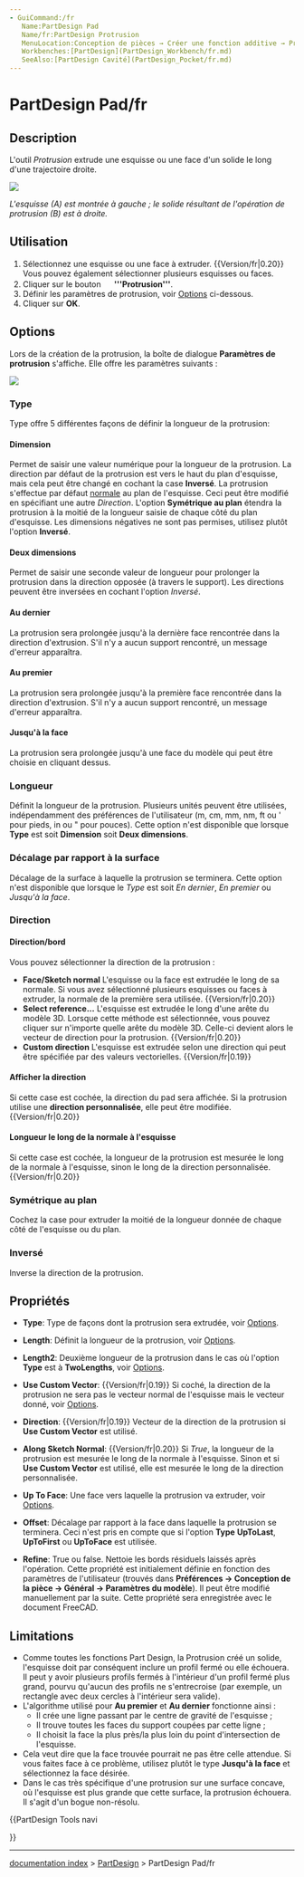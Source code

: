 ```yaml
---
- GuiCommand:/fr
   Name:PartDesign Pad
   Name/fr:PartDesign Protrusion 
   MenuLocation:Conception de pièces → Créer une fonction additive → Protrusion
   Workbenches:[PartDesign](PartDesign_Workbench/fr.md)
   SeeAlso:[PartDesign Cavité](PartDesign_Pocket/fr.md)
---
```


# PartDesign Pad/fr

## Description

L\'outil *Protrusion* extrude une esquisse ou une face d\'un solide le long d\'une trajectoire droite.

![](images/PartDesign_Pad_example.svg )

*L\'esquisse (A) est montrée à gauche ; le solide résultant de l\'opération de protrusion (B) est à droite.*

## Utilisation

1.  Sélectionnez une esquisse ou une face à extruder. {{Version/fr|0.20}} Vous pouvez également sélectionner plusieurs esquisses ou faces.
2.  Cliquer sur le bouton **<img src="images/PartDesign_Pad.svg" width=16px> '''Protrusion'''**.
3.  Définir les paramètres de protrusion, voir [Options](#Options.md) ci-dessous.
4.  Cliquer sur **OK**.

## Options

Lors de la création de la protrusion, la boîte de dialogue **Paramètres de protrusion** s\'affiche. Elle offre les paramètres suivants :

![](images/Pad_parameters_cropped_fr.png )

### Type

Type offre 5 différentes façons de définir la longueur de la protrusion:

#### Dimension

Permet de saisir une valeur numérique pour la longueur de la protrusion. La direction par défaut de la protrusion est vers le haut du plan d\'esquisse, mais cela peut être changé en cochant la case **Inversé**. La protrusion s\'effectue par défaut [normale](http://fr.wikipedia.org/wiki/Normale_%C3%A0_une_surface) au plan de l\'esquisse. Ceci peut être modifié en spécifiant une autre *Direction*. L\'option **Symétrique au plan** étendra la protrusion à la moitié de la longueur saisie de chaque côté du plan d\'esquisse. Les dimensions négatives ne sont pas permises, utilisez plutôt l\'option **Inversé**.

#### Deux dimensions 

Permet de saisir une seconde valeur de longueur pour prolonger la protrusion dans la direction opposée (à travers le support). Les directions peuvent être inversées en cochant l\'option *Inversé*.

#### Au dernier 

La protrusion sera prolongée jusqu\'à la dernière face rencontrée dans la direction d\'extrusion. S\'il n\'y a aucun support rencontré, un message d\'erreur apparaîtra.

#### Au premier 

La protrusion sera prolongée jusqu\'à la première face rencontrée dans la direction d\'extrusion. S\'il n\'y a aucun support rencontré, un message d\'erreur apparaîtra.

#### Jusqu\'à la face 

La protrusion sera prolongée jusqu\'à une face du modèle qui peut être choisie en cliquant dessus.

### Longueur

Définit la longueur de la protrusion. Plusieurs unités peuvent être utilisées, indépendamment des préférences de l\'utilisateur (m, cm, mm, nm, ft ou \' pour pieds, in ou \" pour pouces). Cette option n\'est disponible que lorsque **Type** est soit **Dimension** soit **Deux dimensions**.

### Décalage par rapport à la surface 

Décalage de la surface à laquelle la protrusion se terminera. Cette option n\'est disponible que lorsque le *Type* est soit *En dernier*, *En premier* ou *Jusqu\'à la face*.

### Direction

#### Direction/bord

Vous pouvez sélectionner la direction de la protrusion :

-   **Face/Sketch normal** L\'esquisse ou la face est extrudée le long de sa normale. Si vous avez sélectionné plusieurs esquisses ou faces à extruder, la normale de la première sera utilisée. {{Version/fr|0.20}}
-   **Select reference\...** L\'esquisse est extrudée le long d\'une arête du modèle 3D. Lorsque cette méthode est sélectionnée, vous pouvez cliquer sur n\'importe quelle arête du modèle 3D. Celle-ci devient alors le vecteur de direction pour la protrusion. {{Version/fr|0.20}}
-   **Custom direction** L\'esquisse est extrudée selon une direction qui peut être spécifiée par des valeurs vectorielles. {{Version/fr|0.19}}

#### Afficher la direction 

Si cette case est cochée, la direction du pad sera affichée. Si la protrusion utilise une **direction personnalisée**, elle peut être modifiée. {{Version/fr|0.20}}

#### Longueur le long de la normale à l\'esquisse 

Si cette case est cochée, la longueur de la protrusion est mesurée le long de la normale à l\'esquisse, sinon le long de la direction personnalisée. {{Version/fr|0.20}}

### Symétrique au plan 

Cochez la case pour extruder la moitié de la longueur donnée de chaque côté de l\'esquisse ou du plan.

### Inversé

Inverse la direction de la protrusion.

## Propriétés

-    **Type**: Type de façons dont la protrusion sera extrudée, voir [Options](#Options.md).

-    **Length**: Définit la longueur de la protrusion, voir [Options](#Options.md).

-    **Length2**: Deuxième longueur de la protrusion dans le cas où l\'option **Type** est à **TwoLengths**, voir [Options](#Options.md).

-    **Use Custom Vector**: {{Version/fr|0.19}} Si coché, la direction de la protrusion ne sera pas le vecteur normal de l\'esquisse mais le vecteur donné, voir [Options](#Options.md).

-    **Direction**: {{Version/fr|0.19}} Vecteur de la direction de la protrusion si **Use Custom Vector** est utilisé.

-    **Along Sketch Normal**: {{Version/fr|0.20}} Si *True*, la longueur de la protrusion est mesurée le long de la normale à l\'esquisse. Sinon et si **Use Custom Vector** est utilisé, elle est mesurée le long de la direction personnalisée.

-    **Up To Face**: Une face vers laquelle la protrusion va extruder, voir [Options](#Options.md).

-    **Offset**: Décalage par rapport à la face dans laquelle la protrusion se terminera. Ceci n\'est pris en compte que si l\'option **Type** **UpToLast**, **UpToFirst** ou **UpToFace** est utilisée.

-    **Refine**: True ou false. Nettoie les bords résiduels laissés après l\'opération. Cette propriété est initialement définie en fonction des paramètres de l\'utilisateur (trouvés dans **Préférences → Conception de la pièce → Général → Paramètres du modèle**). Il peut être modifié manuellement par la suite. Cette propriété sera enregistrée avec le document FreeCAD.

## Limitations

-   Comme toutes les fonctions Part Design, la Protrusion créé un solide, l\'esquisse doit par conséquent inclure un profil fermé ou elle échouera. Il peut y avoir plusieurs profils fermés à l\'intérieur d\'un profil fermé plus grand, pourvu qu\'aucun des profils ne s\'entrecroise (par exemple, un rectangle avec deux cercles à l\'intérieur sera valide).
-   L\'algorithme utilisé pour **Au premier** et **Au dernier** fonctionne ainsi :
    -   Il crée une ligne passant par le centre de gravité de l\'esquisse ;
    -   Il trouve toutes les faces du support coupées par cette ligne ;
    -   Il choisit la face la plus près/la plus loin du point d\'intersection de l\'esquisse.
-   Cela veut dire que la face trouvée pourrait ne pas être celle attendue. Si vous faites face à ce problème, utilisez plutôt le type **Jusqu\'à la face** et sélectionnez la face désirée.
-   Dans le cas très spécifique d\'une protrusion sur une surface concave, où l\'esquisse est plus grande que cette surface, la protrusion échouera. Il s\'agit d\'un bogue non-résolu.





{{PartDesign Tools navi

}}

---
[documentation index](../README.md) > [PartDesign](PartDesign_Workbench.md) > PartDesign Pad/fr
